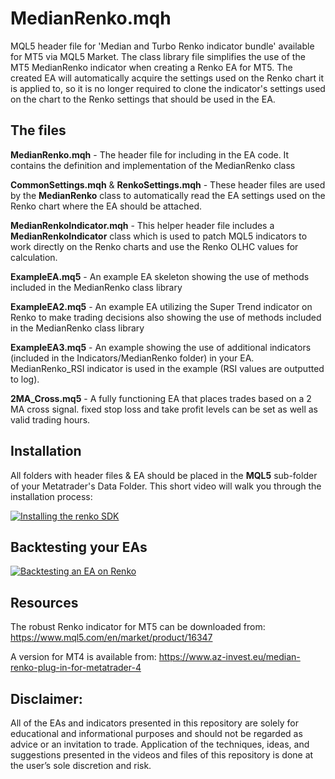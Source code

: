 # MedianRenko.mqh
MQL5 header file for 'Median and Turbo Renko indicator bundle' available for MT5 via MQL5 Market. The class library file simplifies the use of the MT5 MedianRenko indicator when creating a Renko EA for MT5.
The created EA will automatically acquire the settings used on the Renko chart it is applied to, so it is no longer required to clone the indicator's settings used on the chart to the Renko settings that should be used in the EA.

## The files
**MedianRenko.mqh** - The header file for including in the EA code. It contains the definition and implementation of the MedianRenko class

**CommonSettings.mqh** & **RenkoSettings.mqh** - These header files are used by the **MedianRenko** class to automatically read the EA settings used on the Renko chart where the EA should be attached.

**MedianRenkoIndicator.mqh** - This helper header file includes a **MedianRenkoIndicator** class which is used to patch MQL5 indicators to work directly on the Renko charts and use the Renko OLHC values for calculation.

**ExampleEA.mq5** - An example EA skeleton showing the use of methods included in the MedianRenko class library

**ExampleEA2.mq5** - An example EA utilizing the Super Trend indicator on Renko to make trading decisions also showing the use of methods included in the MedianRenko class library

**ExampleEA3.mq5** - An example showing the use of additional indicators (included in the Indicators/MedianRenko folder) in your EA. MedianRenko_RSI indicator is used in the example (RSI values are outputted to log).

**2MA_Cross.mq5** - A fully functioning EA that places trades based on a 2 MA cross signal. fixed stop loss and take profit levels can be set as well as valid trading hours.

## Installation

All folders with header files & EA should be placed in the **MQL5** sub-folder of your Metatrader's Data Folder.
This short video will walk you through the installation process: 

[![Installing the renko SDK](http://img.youtube.com/vi/cKZKoUMrMQE/0.jpg)](http://www.youtube.com/watch?v=cKZKoUMrMQE)

## Backtesting your EAs

[![Backtesting an EA on Renko](http://img.youtube.com/vi/00jelr1y200/0.jpg)](https://youtu.be/00jelr1y200)

## Resources
The robust Renko indicator for MT5 can be downloaded from: https://www.mql5.com/en/market/product/16347

A version for MT4 is available from: https://www.az-invest.eu/median-renko-plug-in-for-metatrader-4

## Disclaimer:

All of the EAs and indicators presented in this repository are solely for educational and informational purposes and should not be regarded as advice or an invitation to trade. 
Application of the techniques, ideas, and suggestions presented in the videos and files of this repository is done at the user’s sole discretion and risk. 
